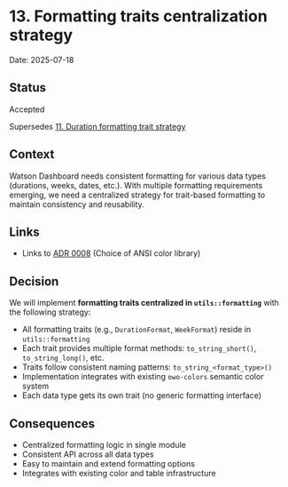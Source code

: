 # 13. Formatting traits centralization strategy

Date: 2025-07-18

## Status

Accepted

Supersedes [11. Duration formatting trait strategy](0011-duration-formatting-trait-strategy.md)

## Context

Watson Dashboard needs consistent formatting for various data types (durations, weeks, dates, etc.). With multiple formatting requirements emerging, we need a centralized strategy for trait-based formatting to maintain consistency and reusability.

## Links

- Links to [ADR 0008](0008-choice-of-ansi-color-library-for-cli-output.md) (Choice of ANSI color library)

## Decision

We will implement **formatting traits centralized in `utils::formatting`** with the following strategy:

- All formatting traits (e.g., `DurationFormat`, `WeekFormat`) reside in `utils::formatting`
- Each trait provides multiple format methods: `to_string_short()`, `to_string_long()`, etc.
- Traits follow consistent naming patterns: `to_string_<format_type>()`
- Implementation integrates with existing `owo-colors` semantic color system
- Each data type gets its own trait (no generic formatting interface)

## Consequences

- Centralized formatting logic in single module
- Consistent API across all data types
- Easy to maintain and extend formatting options
- Integrates with existing color and table infrastructure

